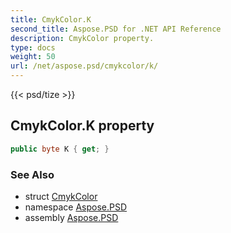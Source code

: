 ```yaml
---
title: CmykColor.K
second_title: Aspose.PSD for .NET API Reference
description: CmykColor property. 
type: docs
weight: 50
url: /net/aspose.psd/cmykcolor/k/
---
```

{{< psd/tize >}}
## CmykColor.K property

```csharp
public byte K { get; }
```

### See Also

* struct [CmykColor](../)
* namespace [Aspose.PSD](../../cmykcolor/)
* assembly [Aspose.PSD](../../../)


